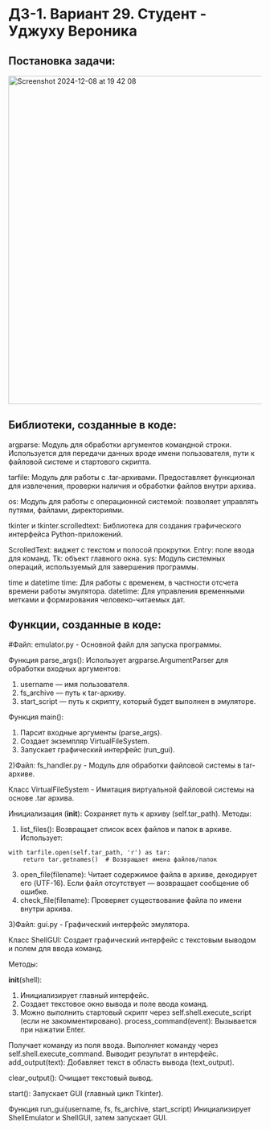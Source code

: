 # ДЗ-1. Вариант 29. Студент - Уджуху Вероника

## Постановка задачи: 
<img width="652" alt="Screenshot 2024-12-08 at 19 42 08" src="https://github.com/user-attachments/assets/a0932841-5b9b-494a-bd50-34982a75cf46">



## Библиотеки, созданные в коде:

argparse: Модуль для обработки аргументов командной строки. Используется для передачи данных вроде имени пользователя, пути к файловой системе и стартового скрипта.

tarfile: Модуль для работы с .tar-архивами. Предоставляет функционал для извлечения, проверки наличия и обработки файлов внутри архива.

os: Модуль для работы с операционной системой: позволяет управлять путями, файлами, директориями.

tkinter и tkinter.scrolledtext: Библиотека для создания графического интерфейса Python-приложений.

ScrolledText: виджет с текстом и полосой прокрутки.
Entry: поле ввода для команд.
Tk: объект главного окна.
sys: Модуль системных операций, используемый для завершения программы.

time и datetime
time: Для работы с временем, в частности отсчета времени работы эмулятора.
datetime: Для управления временными метками и формирования человеко-читаемых дат.

## Функции, созданные в коде:

#Файл: emulator.py - Основной файл для запуска программы.

Функция parse_args(): Использует argparse.ArgumentParser для обработки входных аргументов:
1. username — имя пользователя.
2. fs_archive — путь к tar-архиву.
3. start_script — путь к скрипту, который будет выполнен в эмуляторе.

Функция main(): 
1. Парсит входные аргументы (parse_args).
2. Создает экземпляр VirtualFileSystem.
3. Запускает графический интерфейс (run_gui).



2)Файл: fs_handler.py - Модуль для обработки файловой системы в tar-архиве.

Класс VirtualFileSystem - Имитация виртуальной файловой системы на основе .tar архива.

Инициализация (__init__): Сохраняет путь к архиву (self.tar_path).
Методы: 
1. list_files(): Возвращает список всех файлов и папок в архиве.
Использует:
```
with tarfile.open(self.tar_path, 'r') as tar:
    return tar.getnames()  # Возвращает имена файлов/папок

```
3. open_file(filename): Читает содержимое файла в архиве, декодирует его (UTF-16). Если файл отсутствует — возвращает сообщение об ошибке.
4. check_file(filename): Проверяет существование файла по имени внутри архива.


3)Файл: gui.py - Графический интерфейс эмулятора.

Класс ShellGUI: Создает графический интерфейс с текстовым выводом и полем для ввода команд.


Методы:

 __init__(shell):
1.  Инициализирует главный интерфейс.
2. Создает текстовое окно вывода и поле ввода команд.
3. Можно выполнить стартовый скрипт через self.shell.execute_script (если не закомментировано).
process_command(event):
Вызывается при нажатии Enter.

Получает команду из поля ввода.
Выполняет команду через self.shell.execute_command.
Выводит результат в интерфейс.
add_output(text):
Добавляет текст в область вывода (text_output).

clear_output():
Очищает текстовый вывод.

start():
Запускает GUI (главный цикл Tkinter).

Функция run_gui(username, fs, fs_archive, start_script)
Инициализирует ShellEmulator и ShellGUI, затем запускает GUI.




